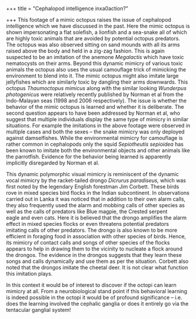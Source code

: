 +++
title = "Cephalopod intelligence inxa0action?"

+++
This footage of a mimic octopus raises the issue of cephalopod
intelligence which we have discussed in the past. Here the mimic octopus
is shown impersonating a flat solefish, a lionfish and a sea-snake all
of which are highly toxic animals that are avoided by potential octopus
predators. The octopus was also observed sitting on sand mounds with all
its arms raised above the body and held in a zig-zag fashion. This is
again suspected to be an imitation of the anemone *Megalactis* which
have toxic nematocysts on their arms. Beyond this dynamic mimicry of
various toxic animals the octopus also uses the usual camouflage trick
of mimicking the environment to blend into it. The mimic octopus might
also imitate large jellyfishes which are similarly toxic by dangling
their arms downwards. This octopus *Thaumoctopus mimicus* along with the
similar looking *Wunderpus photogenicus* were relatively recently
published by Norman et al from the Indo-Malayan seas (1998 and 2006
respectively). The issue is whether the behavior of the mimic octopus is
learned and whether it is deliberate. The second question appears to
have been addressed by Norman et al, who suggest that multiple
individuals display the same type of mimicry in similar situations. For
example the imitations in the above footage were observed in multiple
cases and both the sexes – the snake mimicry was only deployed against
damselfishes. While the environmental mimicry for camouflage is rather
common in cephalopods only the squid *Sepiotheutis sepioidea* has been
known to imitate both the environmental objects and other animals like
the parrotfish. Evidence for the behavior being learned is apparently
implicitly disregarded by Norman et al.

This dynamic polymorphic visual mimicry is reminiscent of the dynamic
vocal mimicry by the racket-tailed drongo *Dicrurus paradiseus,* which
was first noted by the legendary English forestman Jim Corbett. These
birds rove in mixed species bird flocks in the Indian subcontinent. In
observations carried out in Lanka it was noticed that in addition to
their own alarm calls, they also frequently used the alarm and mobbing
calls of other species as well as the calls of predators like Blue
magpie, the Crested serpent eagle and even cats. Here it is believed
that the drongo amplifies the alarm effect in mixed species flocks or
even threatens potential predators imitating calls of other predators.
The drongo is also known to be more efficient in foraging food in
association with other species of birds. Hence, its mimicry of contact
calls and songs of other species of the flocks appears to help in
drawing them to the vicinity to nucleate a flock around the drongos. The
evidence in the drongos suggests that they learn these songs and calls
dynamically and use them as per the situation. Corbett also noted that
the drongos imitate the cheetal deer. It is not clear what function this
imitation plays.

In this context it would be of interest to discover if the octopi can
learn mimicry at all. From a neurobiological stand point if this
behavioral learning is indeed possible in the octopi it would be of
profound significance – i.e. does the learning involved the cephalic
ganglia or does it entirely go via the tentacular ganglial system\!
